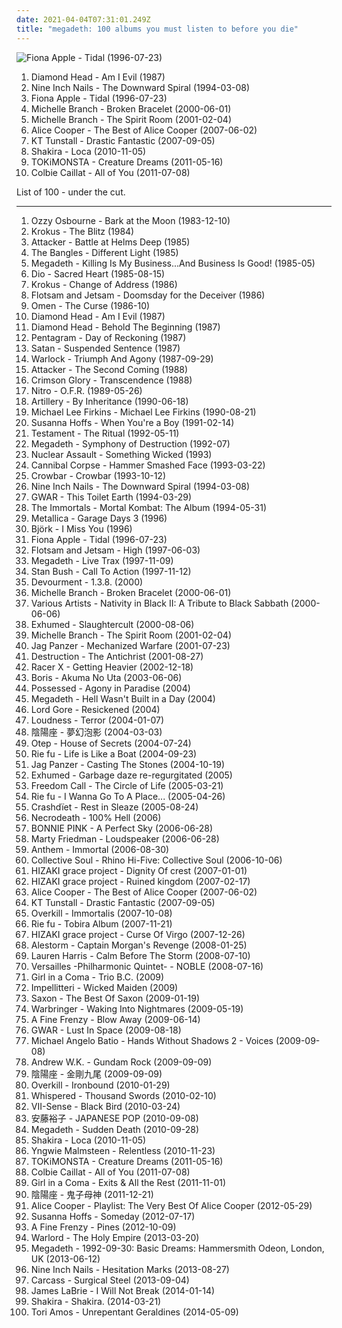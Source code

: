 ```yaml
---
date: 2021-04-04T07:31:01.249Z
title: "megadeth: 100 albums you must listen to before you die"
---
```

![Fiona Apple - Tidal (1996-07-23)](http://coverartarchive.org/release/e1bba6de-84e1-37db-9123-6901cb01ec8d/1402280819-500.jpg "Fiona Apple - Tidal (1996-07-23)")
<ol class="albums">
<li data-cover="https://via.placeholder.com/450" data-tags="megadeth" role="button">Diamond Head - Am I Evil (1987)</li>
<li data-cover="http://coverartarchive.org/release/ab64976f-52a8-44e7-9aa3-d6703604bc2f/7159970718-500.jpg" data-tags="industrial, industrial rock" role="button">Nine Inch Nails - The Downward Spiral (1994-03-08)</li>
<li data-cover="http://coverartarchive.org/release/e1bba6de-84e1-37db-9123-6901cb01ec8d/1402280819-500.jpg" data-tags="female vocalists, alternative, singer-songwriter" role="button">Fiona Apple - Tidal (1996-07-23)</li>
<li data-cover="http://coverartarchive.org/release/183c692b-0431-4997-8a60-0b8970fcab11/4450882465-500.jpg" data-tags="pop, acoustic, female vocalist, megadeth" role="button">Michelle Branch - Broken Bracelet (2000-06-01)</li>
<li data-cover="https://img.discogs.com/QAJyR3xo7g58gdy3b0cITNQ03Jk=/fit-in/600x556/filters:strip_icc():format(jpeg):mode_rgb():quality(90)/discogs-images/R-1334741-1219521254.jpeg.jpg" data-tags="pop" role="button">Michelle Branch - The Spirit Room (2001-02-04)</li>
<li data-cover="https://img.discogs.com/jUgab4w954HgT_2ns067bh-OT8Q=/fit-in/600x526/filters:strip_icc():format(jpeg):mode_rgb():quality(90)/discogs-images/R-7073279-1433084702-1218.jpeg.jpg" data-tags="hard rock, megadeth" role="button">Alice Cooper - The Best of Alice Cooper (2007-06-02)</li>
<li data-cover="https://img.discogs.com/Ac6KrOzJLeBWuioFwn1OsSnLvgM=/fit-in/600x539/filters:strip_icc():format(jpeg):mode_rgb():quality(90)/discogs-images/R-1236134-1341822714-7399.jpeg.jpg" data-tags="pop, rock, folk" role="button">KT Tunstall - Drastic Fantastic (2007-09-05)</li>
<li data-cover="http://coverartarchive.org/release/53fbc664-25f9-4cdf-a5b9-9581dbf5b99e/25652234570-500.jpg" data-tags="megadeth, testament, exodus" role="button">Shakira - Loca (2010-11-05)</li>
<li data-cover="http://coverartarchive.org/release/4e7bc26e-83d8-44a9-93e6-7aa249188321/6480443383-500.jpg" data-tags="electronic, electronica, hip hop, instrumental, downtempo, instrumental hip-hop, megadeth, testament, exodus, kkk, haohmaru" role="button">TOKiMONSTA - Creature Dreams (2011-05-16)</li>
<li data-cover="http://coverartarchive.org/release/098d397a-6528-4a84-b282-14d19c02e647/5129304980-500.jpg" data-tags="pop, folk, acoustic" role="button">Colbie Caillat - All of You (2011-07-08)</li>
</ol>
List of 100 - under the cut.
<!-- more -->

_________________

<ol class="albums">
<li data-cover="http://coverartarchive.org/release/366d8c45-e966-4c32-b259-87dcfcd7b8f1/19713925563-500.jpg" data-tags="heavy metal" role="button">
Ozzy Osbourne - Bark at the Moon (1983-12-10)
</li>
<li data-cover="http://coverartarchive.org/release/988c7723-a297-4442-9aa5-93c7b21c31a8/19150494058-500.jpg" data-tags="thrash metal, megadeth" role="button">
Krokus - The Blitz (1984)
</li>
<li data-cover="https://img.discogs.com/uYCXBzEG0GjOGMnd-K1GTd1Xs_s=/fit-in/594x600/filters:strip_icc():format(jpeg):mode_rgb():quality(90)/discogs-images/R-2001669-1315629806.jpeg.jpg" data-tags="megadeth" role="button">
Attacker - Battle at Helms Deep (1985)
</li>
<li data-cover="http://coverartarchive.org/release/f959ed4c-4e26-4b0e-ad1f-54988e789afc/17950658616-500.jpg" data-tags="80s, pop" role="button">
The Bangles - Different Light (1985)
</li>
<li data-cover="http://coverartarchive.org/release/21a5ca18-6257-4d58-8fdf-cba42fe3835f/23855180218-500.jpg" data-tags="thrash metal" role="button">
Megadeth - Killing Is My Business...And Business Is Good! (1985-05)
</li>
<li data-cover="https://img.discogs.com/yO9qEIPw4HZ-bKidCO3zabtMidc=/fit-in/548x550/filters:strip_icc():format(jpeg):mode_rgb():quality(90)/discogs-images/R-9966987-1489364343-5798.jpeg.jpg" data-tags="heavy metal" role="button">
Dio - Sacred Heart (1985-08-15)
</li>
<li data-cover="https://img.discogs.com/O6DOHVvdmmqUQ30HlVx5qVhQzFI=/fit-in/282x438/filters:strip_icc():format(jpeg):mode_rgb():quality(90)/discogs-images/R-5130116-1385315144-5555.jpeg.jpg" data-tags="hard rock, thrash metal, rock n roll, glam metal, megadeth, white power, white pride, krokus - change of address" role="button">
Krokus - Change of Address (1986)
</li>
<li data-cover="http://coverartarchive.org/release/cadbd87d-0120-33d4-8184-02f1ef052499/20241995170-500.jpg" data-tags="thrash metal, speed metal" role="button">
Flotsam and Jetsam - Doomsday for the Deceiver (1986)
</li>
<li data-cover="https://img.discogs.com/MYWZOG9ZH3n1hmp42FHTXEVNw2o=/fit-in/600x533/filters:strip_icc():format(jpeg):mode_rgb():quality(90)/discogs-images/R-9709583-1556703405-2933.jpeg.jpg" data-tags="heavy metal, metal, megadeth, white power, white pride, dead rockstars, old-school heavy metal, reissue 2017" role="button">
Omen - The Curse (1986-10)
</li>
<li data-cover="https://via.placeholder.com/450" data-tags="megadeth" role="button">
Diamond Head - Am I Evil (1987)
</li>
<li data-cover="http://coverartarchive.org/release/cec02646-2fbe-452c-abc7-53d1cf9d5f0d/9500420141-500.jpg" data-tags="megadeth" role="button">
Diamond Head - Behold The Beginning (1987)
</li>
<li data-cover="http://coverartarchive.org/release/8c0d03dc-fac5-3419-9f13-f8f332c50fa5/7722215670-500.jpg" data-tags="doom metal" role="button">
Pentagram - Day of Reckoning (1987)
</li>
<li data-cover="http://coverartarchive.org/release/d6a8d882-f92c-4e23-95bc-4e2c53c76c89/4846671282-500.jpg" data-tags="nwobhm, new wave of british heavy metal, megadeth" role="button">
Satan - Suspended Sentence (1987)
</li>
<li data-cover="https://img.discogs.com/Fo14VNt9KTnOI9SpjW_8ZaOwJOA=/fit-in/500x479/filters:strip_icc():format(jpeg):mode_rgb():quality(90)/discogs-images/R-3033639-1379600491-5921.jpeg.jpg" data-tags="heavy metal" role="button">
Warlock - Triumph And Agony (1987-09-29)
</li>
<li data-cover="http://coverartarchive.org/release/8bc384a4-e002-40e0-9685-334e57ca4503/3506236438-500.jpg" data-tags="megadeth" role="button">
Attacker - The Second Coming (1988)
</li>
<li data-cover="https://img.discogs.com/f1dnHBN7EKJvAvzkdhxVLHPqphY=/fit-in/600x1112/filters:strip_icc():format(jpeg):mode_rgb():quality(90)/discogs-images/R-6625874-1423355031-8968.jpeg.jpg" data-tags="progressive metal" role="button">
Crimson Glory - Transcendence (1988)
</li>
<li data-cover="https://via.placeholder.com/450" data-tags="megadeth, haohmaru" role="button">
Nitro - O.F.R. (1989-05-26)
</li>
<li data-cover="http://coverartarchive.org/release/6b277562-fff8-41ae-b9cf-1ba86027388a/10758466942-500.jpg" data-tags="thrash metal" role="button">
Artillery - By Inheritance (1990-06-18)
</li>
<li data-cover="https://via.placeholder.com/450" data-tags="metal, rock, instrumental rock, shred, megadeth, white power, white pride" role="button">
Michael Lee Firkins - Michael Lee Firkins (1990-08-21)
</li>
<li data-cover="http://coverartarchive.org/release/de965b98-508a-446b-ab21-c59ef63a81f5/2805609946-500.jpg" data-tags="female vocalists, megadeth, jeff young" role="button">
Susanna Hoffs - When You're a Boy (1991-02-14)
</li>
<li data-cover="http://coverartarchive.org/release/5a37cdb4-72ce-4763-82d4-dd2e5a6a6213/8146614407-500.jpg" data-tags="thrash metal" role="button">
Testament - The Ritual (1992-05-11)
</li>
<li data-cover="https://via.placeholder.com/450" data-tags="megadeth" role="button">
Megadeth - Symphony of Destruction (1992-07)
</li>
<li data-cover="https://img.discogs.com/0u1t9W7RjxeLivxwb_CMB0nQvCM=/fit-in/600x592/filters:strip_icc():format(jpeg):mode_rgb():quality(90)/discogs-images/R-6237334-1414604496-8415.jpeg.jpg" data-tags="thrash metal, megadeth" role="button">
Nuclear Assault - Something Wicked (1993)
</li>
<li data-cover="http://coverartarchive.org/release/963fd9f9-0670-4c54-904d-0e5c08e895bd/10572194019-500.jpg" data-tags="death metal" role="button">
Cannibal Corpse - Hammer Smashed Face (1993-03-22)
</li>
<li data-cover="http://coverartarchive.org/release/cbd192a0-9e0b-497a-93f4-a3ae185857b9/18320649422-500.jpg" data-tags="sludge" role="button">
Crowbar - Crowbar (1993-10-12)
</li>
<li data-cover="http://coverartarchive.org/release/ab64976f-52a8-44e7-9aa3-d6703604bc2f/7159970718-500.jpg" data-tags="industrial, industrial rock" role="button">
Nine Inch Nails - The Downward Spiral (1994-03-08)
</li>
<li data-cover="http://coverartarchive.org/release/68f9d70e-8c02-46e7-b6c5-bde411b37c2b/5843806102-500.jpg" data-tags="metal, megadeth" role="button">
GWAR - This Toilet Earth (1994-03-29)
</li>
<li data-cover="http://coverartarchive.org/release/7278ac85-3742-4009-ac22-3d6f249c22c1/7844967851-500.jpg" data-tags="megadeth" role="button">
The Immortals - Mortal Kombat: The Album (1994-05-31)
</li>
<li data-cover="https://img.discogs.com/4r91C8JvhIV4Yw_OqPdfhxziKHQ=/fit-in/600x526/filters:strip_icc():format(jpeg):mode_rgb():quality(90)/discogs-images/R-394953-1482957730-8118.jpeg.jpg" data-tags="heavy metal, megadeth" role="button">
Metallica - Garage Days 3 (1996)
</li>
<li data-cover="http://coverartarchive.org/release/31ab2013-cdae-4336-a91b-ba4dbf78cc77/8267197664-500.jpg" data-tags="hip-hop, singles i own, megadeth, testament, exodus, nakoruru, kkk, purchased albums" role="button">
Björk - I Miss You (1996)
</li>
<li data-cover="http://coverartarchive.org/release/e1bba6de-84e1-37db-9123-6901cb01ec8d/1402280819-500.jpg" data-tags="female vocalists, alternative, singer-songwriter" role="button">
Fiona Apple - Tidal (1996-07-23)
</li>
<li data-cover="https://img.discogs.com/NlPFTSTu_R6ePPioPuQ3_V5v42A=/fit-in/600x592/filters:strip_icc():format(jpeg):mode_rgb():quality(90)/discogs-images/R-892853-1170945928.jpeg.jpg" data-tags="thrash metal, megadeth" role="button">
Flotsam and Jetsam - High (1997-06-03)
</li>
<li data-cover="http://coverartarchive.org/release/1cc37395-15bb-44c6-ab79-de39bb4077ef/16019587139-500.jpg" data-tags="heavy metal, thrash metal, live album, megadeth, testament, exodus, kkk, haohmaru" role="button">
Megadeth - Live Trax (1997-11-09)
</li>
<li data-cover="http://coverartarchive.org/release/6b461d46-51a8-40b2-88bb-7e30a66ca24b/15593610079-500.jpg" data-tags="megadeth, haohmaru" role="button">
Stan Bush - Call To Action (1997-11-12)
</li>
<li data-cover="https://img.discogs.com/lgKJ_zWe0RyFa9IfquPkE1hp1FQ=/fit-in/600x595/filters:strip_icc():format(jpeg):mode_rgb():quality(90)/discogs-images/R-16024503-1602112470-8062.jpeg.jpg" data-tags="death metal, hot, brutal death metal, slam death metal, megadeth, nakoruru, haohmaru, jubei yagyu" role="button">
Devourment - 1.3.8. (2000)
</li>
<li data-cover="http://coverartarchive.org/release/183c692b-0431-4997-8a60-0b8970fcab11/4450882465-500.jpg" data-tags="pop, acoustic, female vocalist, megadeth" role="button">
Michelle Branch - Broken Bracelet (2000-06-01)
</li>
<li data-cover="https://img.discogs.com/j9AvLgAUpkS59RUhPp9Pmh0vc1k=/fit-in/170x240/filters:strip_icc():format(jpeg):mode_rgb():quality(90)/discogs-images/R-3565374-1335506478.jpeg.jpg" data-tags="heavy metal, metal, covers, megadeth, cover project" role="button">
Various Artists - Nativity in Black II: A Tribute to Black Sabbath (2000-06-06)
</li>
<li data-cover="http://coverartarchive.org/release/4a044122-510a-499f-9d2e-c10f67ada4bf/14279596904-500.jpg" data-tags="grindcore, death metal, deathgrind, megadeth, haohmaru" role="button">
Exhumed - Slaughtercult (2000-08-06)
</li>
<li data-cover="https://img.discogs.com/QAJyR3xo7g58gdy3b0cITNQ03Jk=/fit-in/600x556/filters:strip_icc():format(jpeg):mode_rgb():quality(90)/discogs-images/R-1334741-1219521254.jpeg.jpg" data-tags="pop" role="button">
Michelle Branch - The Spirit Room (2001-02-04)
</li>
<li data-cover="http://coverartarchive.org/release/3ee0f5e7-2956-46cf-8c61-5469eb374428/3514643313-500.jpg" data-tags="megadeth" role="button">
Jag Panzer - Mechanized Warfare (2001-07-23)
</li>
<li data-cover="https://img.discogs.com/3lC9hSIQpCngV_z5_YZgWwHT_yU=/fit-in/600x534/filters:strip_icc():format(jpeg):mode_rgb():quality(90)/discogs-images/R-2338058-1463554066-5213.jpeg.jpg" data-tags="thrash metal" role="button">
Destruction - The Antichrist (2001-08-27)
</li>
<li data-cover="https://img.discogs.com/aAryunT0KpsWcp1maWGnbHRgyEo=/fit-in/600x598/filters:strip_icc():format(jpeg):mode_rgb():quality(90)/discogs-images/R-10526339-1499250836-9814.jpeg.jpg" data-tags="heavy metal, megadeth, guitar virtuoso" role="button">
Racer X - Getting Heavier (2002-12-18)
</li>
<li data-cover="https://img.discogs.com/aKa3diJi3OzltEG8-tobhk2bK6o=/fit-in/200x200/filters:strip_icc():format(jpeg):mode_rgb():quality(90)/discogs-images/R-1334231-1210541514.jpeg.jpg" data-tags="stoner rock" role="button">
Boris - Akuma No Uta (2003-06-06)
</li>
<li data-cover="https://img.discogs.com/5AWPsTWtFnZ_SZ_jF3xxQe5cWUo=/fit-in/224x225/filters:strip_icc():format(jpeg):mode_rgb():quality(90)/discogs-images/R-5357119-1397649365-1118.png.jpg" data-tags="death metal, live, megadeth, testament, exodus" role="button">
Possessed - Agony in Paradise (2004)
</li>
<li data-cover="http://coverartarchive.org/release/d8daf28b-e356-46c5-ae56-52c37e787089/6280876306-500.jpg" data-tags="heavy metal, metal, speed metal, thrash metal, thrash, megadeth, absolution, youthanasia" role="button">
Megadeth - Hell Wasn't Built in a Day (2004)
</li>
<li data-cover="http://coverartarchive.org/release/c2d9b704-560b-44dd-b3c7-e2b72a5e2ef2/5380885082-500.jpg" data-tags="death metal, hot, goregrind, brutal death metal, megadeth, mongo, nakoruru, haohmaru, jubei yagyu" role="button">
Lord Gore - Resickened (2004)
</li>
<li data-cover="http://coverartarchive.org/release/c60d39e6-8b36-4123-869d-a1f810fb0e38/14213732982-500.jpg" data-tags="heavy metal, megadeth, white power, white pride, haohmaru, terro" role="button">
Loudness - Terror (2004-01-07)
</li>
<li data-cover="https://via.placeholder.com/450" data-tags="megadeth, haohmaru" role="button">
陰陽座 - 夢幻泡影 (2004-03-03)
</li>
<li data-cover="http://coverartarchive.org/release/fe9b1cf2-f0fd-4cf9-8a5d-139eb30e460d/1083128360-500.jpg" data-tags="metal, metalcore" role="button">
Otep - House of Secrets (2004-07-24)
</li>
<li data-cover="https://img.discogs.com/rQNSnovOHkhJxekarluojyF1lQA=/fit-in/600x588/filters:strip_icc():format(jpeg):mode_rgb():quality(90)/discogs-images/R-12624327-1538828866-9204.jpeg.jpg" data-tags="megadeth, nakoruru" role="button">
Rie fu - Life is Like a Boat (2004-09-23)
</li>
<li data-cover="http://coverartarchive.org/release/fb4c79e9-1d30-4f8a-a05c-e966522361de/20376572880-500.jpg" data-tags="power metal, megadeth, testament, exodus, kkk, haohmaru" role="button">
Jag Panzer - Casting The Stones (2004-10-19)
</li>
<li data-cover="https://via.placeholder.com/450" data-tags="megadeth, haohmaru" role="button">
Exhumed - Garbage daze re-regurgitated (2005)
</li>
<li data-cover="http://coverartarchive.org/release/a35ac82e-963b-4d96-9d36-b108e69030d8/24241536105-500.jpg" data-tags="power metal" role="button">
Freedom Call - The Circle of Life (2005-03-21)
</li>
<li data-cover="http://coverartarchive.org/release/7524ca28-db2d-459d-ab23-39d6ba4efb8e/17277550833-500.jpg" data-tags="megadeth, testament, exodus, nakoruru, kkk" role="button">
Rie fu - I Wanna Go To A Place... (2005-04-26)
</li>
<li data-cover="http://coverartarchive.org/release/f0fc396a-b1eb-41d7-917d-943bc728a02e/19532456200-500.jpg" data-tags="hard rock, glam metal" role="button">
Crashdïet - Rest in Sleaze (2005-08-24)
</li>
<li data-cover="https://img.discogs.com/o8J48dTzqMq1I2mTMCnJFxrAW-4=/fit-in/200x200/filters:strip_icc():format(jpeg):mode_rgb():quality(90)/discogs-images/R-3946437-1350139974-8274.jpeg.jpg" data-tags="thrash metal, thrash, italian, death-thrash metal, black-thrash metal, megadeth, white power, white pride" role="button">
Necrodeath - 100% Hell (2006)
</li>
<li data-cover="https://img.discogs.com/bhJiekWOewWscs5g_OCCtI0d_YA=/fit-in/600x600/filters:strip_icc():format(jpeg):mode_rgb():quality(90)/discogs-images/R-6894487-1428950901-4881.jpeg.jpg" data-tags="japanese, female vocalists, jpop, thrash metal, asian, j-pop, megadeth, asian music, asian pop, japanese female pop-rock, jeff young, royal ruckus" role="button">
BONNIE PINK - A Perfect Sky (2006-06-28)
</li>
<li data-cover="https://via.placeholder.com/450" data-tags="megadeth, instrumental, guitar virtuoso, haohmaru" role="button">
Marty Friedman - Loudspeaker (2006-06-28)
</li>
<li data-cover="http://coverartarchive.org/release/9dd3db72-2aa2-4a2a-9a9f-bbd36812aad6/15519557604-500.jpg" data-tags="megadeth" role="button">
Anthem - Immortal (2006-08-30)
</li>
<li data-cover="https://via.placeholder.com/450" data-tags="megadeth" role="button">
Collective Soul - Rhino Hi-Five: Collective Soul (2006-10-06)
</li>
<li data-cover="https://via.placeholder.com/450" data-tags="megadeth" role="button">
HIZAKI grace project - Dignity Of crest (2007-01-01)
</li>
<li data-cover="https://via.placeholder.com/450" data-tags="megadeth" role="button">
HIZAKI grace project - Ruined kingdom (2007-02-17)
</li>
<li data-cover="https://img.discogs.com/jUgab4w954HgT_2ns067bh-OT8Q=/fit-in/600x526/filters:strip_icc():format(jpeg):mode_rgb():quality(90)/discogs-images/R-7073279-1433084702-1218.jpeg.jpg" data-tags="hard rock, megadeth" role="button">
Alice Cooper - The Best of Alice Cooper (2007-06-02)
</li>
<li data-cover="https://img.discogs.com/Ac6KrOzJLeBWuioFwn1OsSnLvgM=/fit-in/600x539/filters:strip_icc():format(jpeg):mode_rgb():quality(90)/discogs-images/R-1236134-1341822714-7399.jpeg.jpg" data-tags="pop, rock, folk" role="button">
KT Tunstall - Drastic Fantastic (2007-09-05)
</li>
<li data-cover="http://coverartarchive.org/release/1a7fba4e-5aa9-47af-93b2-5be2ab88d0a8/8366926579-500.jpg" data-tags="thrash metal" role="button">
Overkill - Immortalis (2007-10-08)
</li>
<li data-cover="http://coverartarchive.org/release/15546fe0-ee14-40db-9b37-1b4429a51c74/24202188975-500.jpg" data-tags="megadeth, nakoruru, haohmaru" role="button">
Rie fu - Tobira Album (2007-11-21)
</li>
<li data-cover="https://via.placeholder.com/450" data-tags="megadeth, haohmaru" role="button">
HIZAKI grace project - Curse Of Virgo (2007-12-26)
</li>
<li data-cover="http://coverartarchive.org/release/61addf0d-1165-47e7-9665-a3eec9d0cf6f/2634516991-500.jpg" data-tags="folk metal, pirate metal" role="button">
Alestorm - Captain Morgan's Revenge (2008-01-25)
</li>
<li data-cover="https://img.discogs.com/klp4DAYK5EhveEvhpA5Nmxs72UI=/fit-in/150x150/filters:strip_icc():format(jpeg):mode_rgb():quality(90)/discogs-images/R-2480827-1343495311-4100.jpeg.jpg" data-tags="megadeth, nakoruru" role="button">
Lauren Harris - Calm Before The Storm (2008-07-10)
</li>
<li data-cover="https://via.placeholder.com/450" data-tags="symphonic metal, power metal" role="button">
Versailles -Philharmonic Quintet- - NOBLE (2008-07-16)
</li>
<li data-cover="http://coverartarchive.org/release/9f03b295-8327-4557-8c99-2a89389b923d/12526583630-500.jpg" data-tags="megadeth, testament, exodus, kkk, haohmaru" role="button">
Girl in a Coma - Trio B.C. (2009)
</li>
<li data-cover="http://coverartarchive.org/release/28dd3e8c-2973-45aa-bd6f-264ac7d71fc3/18357075341-500.jpg" data-tags="megadeth, nakoruru" role="button">
Impellitteri - Wicked Maiden (2009)
</li>
<li data-cover="https://img.discogs.com/g2ThlV4UUPb54vVWdNGfTE8rBxE=/fit-in/600x537/filters:strip_icc():format(jpeg):mode_rgb():quality(90)/discogs-images/R-6881067-1428651882-7971.jpeg.jpg" data-tags="heavy metal, wwe, megadeth, testament, exodus, haohmaru, heavy metal tradicioanal" role="button">
Saxon - The Best Of Saxon (2009-01-19)
</li>
<li data-cover="https://img.discogs.com/UCOdSkCGNKl9drVdTLmSSFSUUhk=/fit-in/400x400/filters:strip_icc():format(jpeg):mode_rgb():quality(90)/discogs-images/R-2171825-1268569694.jpeg.jpg" data-tags="thrash metal" role="button">
Warbringer - Waking Into Nightmares (2009-05-19)
</li>
<li data-cover="https://via.placeholder.com/450" data-tags="female vocalists, catchy, hot, megadeth, miley cyrus, justin bieber, a fine frenzy, nakoruru, haohmaru, jubei yagyu, fine frenzy" role="button">
A Fine Frenzy - Blow Away (2009-06-14)
</li>
<li data-cover="http://coverartarchive.org/release/88745f51-4272-4749-8362-4535bb687ea3/20160055688-500.jpg" data-tags="metal, thrash metal, megadeth, testament, exodus, kkk, longdayedition, own on cd, so fucking metal, haohmaru" role="button">
GWAR - Lust In Space (2009-08-18)
</li>
<li data-cover="http://coverartarchive.org/release/79f90d77-28d3-4553-96fb-ab96e679545b/11552887190-500.jpg" data-tags="thrash metal, tributes, megadeth, white power, white pride, m batio, waseque" role="button">
Michael Angelo Batio - Hands Without Shadows 2 - Voices (2009-09-08)
</li>
<li data-cover="http://coverartarchive.org/release/87830397-1bd2-4f1c-9363-5809efb56cba/7326292660-500.jpg" data-tags="rock, cover, thrash metal, megadeth, gundam, white power, mecha, white pride, nice album art, gundam rock" role="button">
Andrew W.K. - Gundam Rock (2009-09-09)
</li>
<li data-cover="http://coverartarchive.org/release/277eeaaf-0dec-47ee-854b-353d0779ade3/8516883400-500.jpg" data-tags="metal, japanese, jpop, asian, band, j-rock, j-pop, female fronted, jrock, group, megadeth, testament, exodus, asian music, asian rock, asian pop, kkk, haohmaru" role="button">
陰陽座 - 金剛九尾 (2009-09-09)
</li>
<li data-cover="https://img.discogs.com/h30DqXqtvru7rKGTg3I_0tRO3sg=/fit-in/400x400/filters:strip_icc():format(jpeg):mode_rgb():quality(90)/discogs-images/R-4843857-1377266750-9806.jpeg.jpg" data-tags="thrash metal" role="button">
Overkill - Ironbound (2010-01-29)
</li>
<li data-cover="http://coverartarchive.org/release/b8af5d93-f663-4246-bb5f-02defb617886/4379089148-500.jpg" data-tags="megadeth" role="button">
Whispered - Thousand Swords (2010-02-10)
</li>
<li data-cover="http://coverartarchive.org/release/de2c8ab1-dc92-421f-b574-cd0c71b2bd72/18713469286-500.jpg" data-tags="thrash metal, megadeth, jeff young, royal ruckus" role="button">
VII-Sense - Black Bird (2010-03-24)
</li>
<li data-cover="http://coverartarchive.org/release/b37b922e-ec28-41dc-b08f-290761ae2c7f/16136430765-500.jpg" data-tags="megadeth, testament, kreator, exodus, attacker" role="button">
安藤裕子 - JAPANESE POP (2010-09-08)
</li>
<li data-cover="http://coverartarchive.org/release/3c9276df-18e9-4eb1-8418-4c79e3f12dd9/7123033928-500.jpg" data-tags="soundtrack, heavy metal, metal, thrash, guitar hero, megadeth" role="button">
Megadeth - Sudden Death (2010-09-28)
</li>
<li data-cover="http://coverartarchive.org/release/53fbc664-25f9-4cdf-a5b9-9581dbf5b99e/25652234570-500.jpg" data-tags="megadeth, testament, exodus" role="button">
Shakira - Loca (2010-11-05)
</li>
<li data-cover="http://coverartarchive.org/release/5c13e653-0457-41b5-b340-619e0ff14f43/15017908647-500.jpg" data-tags="power metal, megadeth, haohmaru" role="button">
Yngwie Malmsteen - Relentless (2010-11-23)
</li>
<li data-cover="http://coverartarchive.org/release/4e7bc26e-83d8-44a9-93e6-7aa249188321/6480443383-500.jpg" data-tags="electronic, electronica, hip hop, instrumental, downtempo, instrumental hip-hop, megadeth, testament, exodus, kkk, haohmaru" role="button">
TOKiMONSTA - Creature Dreams (2011-05-16)
</li>
<li data-cover="http://coverartarchive.org/release/098d397a-6528-4a84-b282-14d19c02e647/5129304980-500.jpg" data-tags="pop, folk, acoustic" role="button">
Colbie Caillat - All of You (2011-07-08)
</li>
<li data-cover="https://via.placeholder.com/450" data-tags="indie rock, 2011 releases, megadeth, testament, exodus, kkk, haohmaru, listen somewhere witn someone" role="button">
Girl in a Coma - Exits & All the Rest (2011-11-01)
</li>
<li data-cover="http://coverartarchive.org/release/65a43255-d70e-46fa-bae4-6957da851ebe/14222768221-500.jpg" data-tags="heavy metal, metal, japanese, folk metal, concept album, megadeth, testament, exodus, kkk, haohmaru" role="button">
陰陽座 - 鬼子母神 (2011-12-21)
</li>
<li data-cover="https://img.discogs.com/Az_NtmpYWfr5tEEze50yzYFqcfk=/fit-in/600x599/filters:strip_icc():format(jpeg):mode_rgb():quality(90)/discogs-images/R-1933332-1384202078-8070.jpeg.jpg" data-tags="thrash metal, megadeth, jeff young" role="button">
Alice Cooper - Playlist: The Very Best Of Alice Cooper (2012-05-29)
</li>
<li data-cover="http://coverartarchive.org/release/59d5b266-9d92-448b-be71-98226e24e85e/13165220279-500.jpg" data-tags="megadeth" role="button">
Susanna Hoffs - Someday (2012-07-17)
</li>
<li data-cover="http://coverartarchive.org/release/016f27ca-7704-468f-a20e-74af833a803c/3904773019-500.jpg" data-tags="2012" role="button">
A Fine Frenzy - Pines (2012-10-09)
</li>
<li data-cover="http://coverartarchive.org/release/c3538931-2326-42f0-9ef2-f2f3614f6cb5/4185105942-500.jpg" data-tags="metal, epic heavy metal, megadeth, white power, white pride, 2013 albums" role="button">
Warlord - The Holy Empire (2013-03-20)
</li>
<li data-cover="https://via.placeholder.com/450" data-tags="megadeth, jeff young" role="button">
Megadeth - 1992-09-30: Basic Dreams: Hammersmith Odeon, London, UK (2013-06-12)
</li>
<li data-cover="http://coverartarchive.org/release/001e6c1b-c0ba-4455-b784-2a9ee9ae91e7/6355720082-500.jpg" data-tags="industrial, industrial rock, electronic" role="button">
Nine Inch Nails - Hesitation Marks (2013-08-27)
</li>
<li data-cover="https://img.discogs.com/jgIc70h5IoDeNzRdxQ3d_XLxo-Y=/fit-in/600x600/filters:strip_icc():format(jpeg):mode_rgb():quality(90)/discogs-images/R-4917953-1379372948-8601.jpeg.jpg" data-tags="death metal, melodic death metal" role="button">
Carcass - Surgical Steel (2013-09-04)
</li>
<li data-cover="http://coverartarchive.org/release/4691fe7a-8bc5-40a2-a66e-d1b614990221/6978695025-500.jpg" data-tags="progressive metal, prog, new prog, megadeth, white power, white pride" role="button">
James LaBrie - I Will Not Break (2014-01-14)
</li>
<li data-cover="http://coverartarchive.org/release/b2069db8-15a1-41be-a5e4-f9c403a8fee2/11775720881-500.jpg" data-tags="pop" role="button">
Shakira - Shakira. (2014-03-21)
</li>
<li data-cover="http://coverartarchive.org/release/fcd44a2b-3e3f-4e7f-8af2-e553fa6a603f/7296590031-500.jpg" data-tags="alternative pop" role="button">
Tori Amos - Unrepentant Geraldines (2014-05-09)
</li>
</ol>